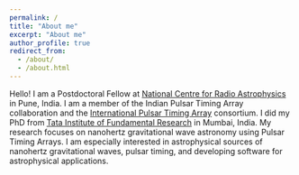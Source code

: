 ```yaml
---
permalink: /
title: "About me"
excerpt: "About me"
author_profile: true
redirect_from: 
  - /about/
  - /about.html
---
```


Hello! 
I am a Postdoctoral Fellow at [National Centre for Radio Astrophysics](http://www.ncra.tifr.res.in/ncra/main) in Pune, India. 
I am a member of the Indian Pulsar Timing Array collaboration and the [International Pulsar Timing Array](http://ipta4gw.org/) consortium.
I did my PhD from [Tata Institute of Fundamental Research](https://main.tifr.res.in/) in Mumbai, India.
My research focuses on nanohertz gravitational wave astronomy using Pulsar Timing Arrays. 
I am especially interested in astrophysical sources of nanohertz gravitational waves, pulsar timing, and developing software for astrophysical applications.
